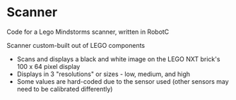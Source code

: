 # Scanner
Code for a Lego Mindstorms scanner, written in RobotC

Scanner custom-built out of LEGO components

 - Scans and displays a black and white image on the LEGO NXT brick's 100 x 64 pixel display
 - Displays in 3 "resolutions" or sizes - low, medium, and high
 - Some values are hard-coded due to the sensor used (other sensors may need to be calibrated differently)

